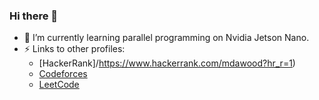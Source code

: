 ### Hi there 👋

- 🌱 I’m currently learning parallel programming on Nvidia Jetson Nano.
- ⚡ Links to other profiles:
     - [HackerRank]/https://www.hackerrank.com/mdawood?hr_r=1)
     - [Codeforces](https://codeforces.com/submissions/marwanfarrah)
     - [LeetCode](https://leetcode.com/progress/)

<!--
**MarwanDawood/MarwanDawood** is a ✨ _special_ ✨ repository because its `README.md` (this file) appears on your GitHub profile.

Here are some ideas to get you started:

- 🔭 I’m currently working on ...
- 🌱 I’m currently learning ...
- 👯 I’m looking to collaborate on ...
- 🤔 I’m looking for help with ...
- 💬 Ask me about ...
- 📫 How to reach me: ...
- 😄 Pronouns: ...
- ⚡ Fun fact: ...
-->
